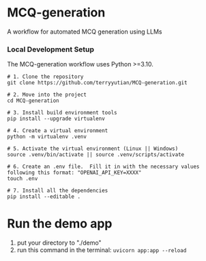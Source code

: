 # MCQ-generation
A workflow for automated MCQ generation using LLMs 

### Local Development Setup
The MCQ-generation workflow uses Python >=3.10.  

```shell
# 1. Clone the repository
git clone https://github.com/terryyutian/MCQ-generation.git

# 2. Move into the project
cd MCQ-generation

# 3. Install build environment tools
pip install --upgrade virtualenv

# 4. Create a virtual environment
python -m virtualenv .venv

# 5. Activate the virtual environment (Linux || Windows)
source .venv/bin/activate || source .venv/scripts/activate

# 6. Create an .env file.  Fill it in with the necessary values following this format: "OPENAI_API_KEY=XXXX"
touch .env

# 7. Install all the dependencies
pip install --editable .
```


# Run the demo app
1. put your directory to "./demo"
2. run this command in the terminal: `uvicorn app:app --reload`